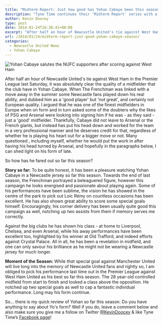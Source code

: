 ```yaml
---
title: "Midterm Report: Just how good has Yohan Cabaye been this season?"
description: "Tyne Time continues their 'Midterm Report' series with a look at the recent performances of the much talked about Newcastle United midfielder, Yohan Cabaye."
author: Kevin Doocey
type: post
date: 2014-01-24T16:30:41+00:00
excerpt: "After half an hour of Newcastle United's tie against West Ham in the Premier League last Saturday, it was absolutely clear the quality of a midfielder that the club have in Yohan Cabaye"
url: /2014/01/24/midterm-report-just-good-yohan-cabaye-season/
categories:
  - Newcastle United News
  - Yohan Cabaye
---
```


![Yohan Cabaye salutes the NUFC supporters after scoring against West Ham](https://www.tynetime.com/wp-content/uploads/2014/01/Yohan-Cabaye-Newcastle-United-West-Ham.jpg "Cabaye - Has enjoyed a very productive season in a Newcastle jersey so far")

After half an hour of Newcastle United's tie against West Ham in the Premier League last Saturday, it was absolutely clear the quality of a midfielder that the club have in Yohan Cabaye. When The Frenchman was linked with a move away in the summer some Newcastle fans played down his real ability, and dubbed him as a 'good player' but 'not great', and certainly not European quality. I argued that he was one of the finest midfielders in Europe when on form and in turn asked some of the doubters why the likes of PSG and Arsenal were looking into signing him if he was - as they said - just a 'good' midfielder. Thankfully, Cabaye did not leave to Arsenal or the French giants, but instead has put his head down and worked for the team in a very professional manner and he deserves credit for that, regardless of whether he is playing his heart out for a bigger move or not. Many questioned , including myself, whether he would put the work in after having his head turned by Arsenal, and hopefully in the paragraphs below, I can shed light on his form of late.

So how has he fared out so far this season?

**Story so far:** To be quite honest, it has been a pleasure watching Yohan Cabaye in a Newcastle jersey so far this season. Towards the end of last season, the Frenchman portrayed a beleaguered figure, however this campaign he looks energised and passionate about playing again. Some of his performances have been sublime, the vision he has showed in the centre of the park to pick out Loic Rémy on countless occasions has been excellent. He has also shown great ability to score some special goals himself. Encouragingly, his corner delivery has been usually quite good this campaign as well, notching up two assists from them if memory serves me correctly.

Against the big clubs he has shown his class - at home to Liverpool, Chelsea, and even Arsenal, while his away performances have been excellent too, highlighted by his winner at Old Trafford, and indeed efforts against Crystal Palace. All in all, he has been a revelation in midfield, and one can only savour his brilliance as he might not be wearing a Newcastle jersey for much longer.

**Moment of the Season:** While *that* special goal against Manchester United will live long into the memory of Newcastle United fans and rightly so, I am obliged to pick his performance last time out in the Premier League against West Ham United as his best so far this season. The 28 year-old controlled midfield from start to finish and looked a class above the opposition. He notched up two special goals as well to cap a fantastic individual performance. Long may his form continue.

So… there is my quick review of Yohan so far this season. Do you have anything to say about Yo's form? Well if you do, leave a comment below and also make sure you give me a follow on Twitter [@KevinDoocey](https://twitter.com/kevindoocey "Kevin Doocey Twitter") & like Tyne Time’s [Facebook page](http://www.facebook.com/tynetime "Tyne Time Facebook Page")!
